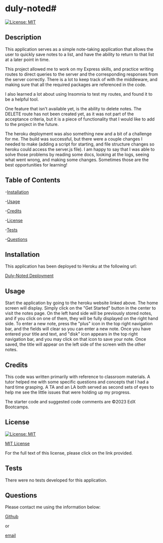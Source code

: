 # duly-noted# 

[![License: MIT](https://img.shields.io/badge/License-MIT-yellow.svg)](https://opensource.org/licenses/MIT)

## Description

This application serves as a simple note-taking application that allows the user to quickly save notes to a list, and have the ability to return to that list at a later point in time.

This project allowed me to work on my Express skills, and practice writing routes to direct queries to the server and the corresponding responses from the server correctly.  There is a lot to keep track of with the middleware, and making sure that all the required packages are referenced in the code.

I also learned a lot about using Insomnia to test my routes, and found it to be a helpful tool.

One feature that isn't available yet, is the ability to delete notes.  The DELETE route has not been created yet, as it was not part of the acceptance criteria, but it is a piece of functionality that I would like to add to the project in the future.

The heroku deployment was also something new and a bit of a challenge for me.  The build was successful, but there were a couple changes I needed to make (adding a script for starting, and file structure changes so heroku could access the server.js file).  I am happy to say that I was able to solve those problems by reading some docs, looking at the logs, seeing what went wrong, and making some changes.  Sometimes those are the best opportunities for learning!

## Table of Contents

-[Installation](#Installation)

-[Usage](#Usage)

-[Credits](#Credits)

-[License](#License)

-[Tests](#Tests)

-[Questions](#Questions)

## Installation

This application has been deployed to Heroku at the following url:

[Duly-Noted Deployment](https://duly-noted-note-taker.herokuapp.com)

## Usage

Start the application by going to the heroku website linked above.  The home screen will display.  Simply click on the "Get Started" button in the center to visit the notes page.  On the left hand side will be previously stored notes, and if you click on one of them, they will be fully displayed on the right hand side.  To enter a new note, press the "plus" icon in the top right navigation bar, and the fields will clear so you can enter a new note.  Once you have entered your title and text, and "disk" icon appears in the top right navigation bar, and you may click on that icon to save your note.  Once saved, the title will appear on the left side of the screen with the other notes.

## Credits

This code was written primarily with reference to classroom materials.  A tutor helped me with some specific questions and concepts that I had a hard time grasping.  A TA and an LA both served as second sets of eyes to help me see the little issues that were holding up my progress.

The starter code and suggested code comments are ©2023 EdX Bootcamps.

## License

[![License: MIT](https://img.shields.io/badge/License-MIT-yellow.svg)](https://opensource.org/licenses/MIT)

[MIT License](https://opensource.org/license/mit-0/)

For the full text of this license, please click on the link provided.

## Tests

There were no tests developed for this application.

## Questions

Please contact me using the information below:

[Github](https://github.com/lhardywilcox)

or

[email](motacycaryda@mac.com)